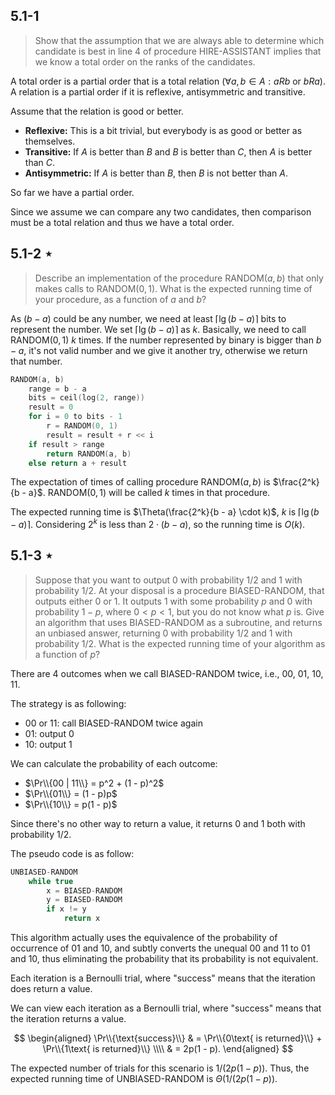 ## 5.1-1

> Show that the assumption that we are always able to determine which candidate is best in line 4 of procedure $\text{HIRE-ASSISTANT}$ implies that we know a total order on the ranks of the candidates.

A total order is a partial order that is a total relation $(\forall a, b \in A:aRb \text{ or } bRa)$.
A relation is a partial order if it is reflexive, antisymmetric and transitive.

Assume that the relation is good or better.

- **Reflexive:** This is a bit trivial, but everybody is as good or better as themselves.
- **Transitive:** If $A$ is better than $B$ and $B$ is better than $C$, then $A$ is better than $C$.
- **Antisymmetric:** If $A$ is better than $B$, then $B$ is not better than $A$.

So far we have a partial order.

Since we assume we can compare any two candidates, then comparison must be a total relation and thus we have a total order.

## 5.1-2 $\star$

> Describe an implementation of the procedure $\text{RANDOM}(a, b)$ that only makes calls to $\text{RANDOM}(0, 1)$. What is the expected running time of your procedure, as a function of $a$ and $b$?

As $(b - a)$ could be any number, we need at least $\lceil \lg(b - a) \rceil$ bits to represent the number. We set $\lceil \lg(b - a) \rceil$ as $k$. Basically, we need to call $\text{RANDOM}(0, 1)$ $k$ times. If the number represented by binary is bigger than $b - a$, it's not valid number and we give it another try, otherwise we return that number.

```cpp
RANDOM(a, b)
    range = b - a
    bits = ceil(log(2, range))
    result = 0
    for i = 0 to bits - 1
        r = RANDOM(0, 1)
        result = result + r << i
    if result > range
        return RANDOM(a, b)
    else return a + result
```

The expectation of times of calling procedure $\text{RANDOM}(a, b)$ is $\frac{2^k}{b - a}$. $\text{RANDOM}(0, 1)$ will be called $k$ times in that procedure.

The expected running time is $\Theta(\frac{2^k}{b - a} \cdot k)$, $k$ is $\lceil \lg(b - a) \rceil$.
Considering $2^k$ is less than $2 \cdot (b - a)$, so the running time is $O(k)$.

## 5.1-3 $\star$

> Suppose that you want to output $0$ with probability $1 / 2$ and $1$ with probability $1 / 2$. At your disposal is a procedure $\text{BIASED-RANDOM}$, that outputs either $0$ or $1$. It outputs $1$ with some probability $p$ and $0$ with probability $1 - p$, where $0 < p < 1$, but you do not know what $p$ is. Give an algorithm that uses $\text{BIASED-RANDOM}$ as a subroutine, and returns an unbiased answer, returning $0$ with probability $1 / 2$ and $1$ with probability $1 / 2$. What is the expected running time of your algorithm as a function of $p$?

There are 4 outcomes when we call $\text{BIASED-RANDOM}$ twice, i.e., $00$, $01$, $10$, $11$.

The strategy is as following:

- $00$ or $11$: call $\text{BIASED-RANDOM}$ twice again
- $01$: output $0$
- $10$: output $1$

We can calculate the probability of each outcome:

- $\Pr\\{00 | 11\\} = p^2 + (1 - p)^2$
- $\Pr\\{01\\} = (1 - p)p$
- $\Pr\\{10\\} = p(1 - p)$

Since there's no other way to return a value, it returns $0$ and $1$ both with probability $1 / 2$.

The pseudo code is as follow:

```cpp
UNBIASED-RANDOM
    while true
        x = BIASED-RANDOM
        y = BIASED-RANDOM
        if x != y
            return x
```

This algorithm actually uses the equivalence of the probability of occurrence of $01$ and $10$, and subtly converts the unequal $00$ and $11$ to $01$ and $10$, thus eliminating the probability that its probability is not equivalent.

Each iteration is a Bernoulli trial, where "success" means that the iteration does return a value.

We can view each iteration as a Bernoulli trial, where "success" means that the iteration returns a value.

$$
\begin{aligned}
\Pr\\{\text{success}\\}
    & = \Pr\\{0\text{ is returned}\\} + \Pr\\{1\text{ is returned}\\} \\\\
    & = 2p(1 - p).
\end{aligned}
$$

The expected number of trials for this scenario is $1 / (2p(1 - p))$. Thus, the expected running time of $\text{UNBIASED-RANDOM}$ is $\Theta(1 / (2p(1 - p))$.
